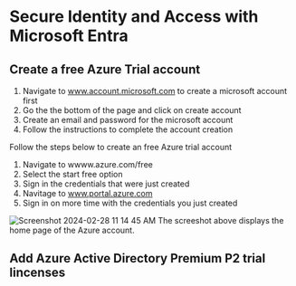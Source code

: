 <h1> Secure Identity and Access with Microsoft Entra </h1>

<h2>Create a free Azure Trial account</h1>

1. Navigate to www.account.microsoft.com to create a microsoft account first
2. Go the the bottom of the page and click on create account 
3. Create an email and password for the microsoft account 
4. Follow the instructions to complete the account creation
   
Follow the steps below to create an free Azure trial account 

1. Navigate to wwww.azure.com/free
3. Select the start free option 
4. Sign in the credentials that were just created
5. Navitage to www.portal.azure.com
6. Sign in on more time with the credentials you just created
 
![Screenshot 2024-02-28 11 14 45 AM](https://github.com/mmedinabet/Secure-Identity-and-Access-with-Microsoft-Entra-/assets/142737434/64e24a6e-040d-4838-a590-d91af2052580)
The screeshot above displays the home page of the Azure account. 

<h2> Add Azure Active Directory Premium P2 trial lincenses</h2>
